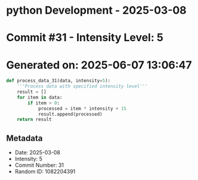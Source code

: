 ﻿# python Development - 2025-03-08
# Commit #31 - Intensity Level: 5
# Generated on: 2025-06-07 13:06:47
```python
def process_data_31(data, intensity=5):
    '''Process data with specified intensity level'''
    result = []
    for item in data:
        if item > 0:
            processed = item * intensity + 15
            result.append(processed)
    return result
```
## Metadata
- Date: 2025-03-08
- Intensity: 5
- Commit Number: 31
- Random ID: 1082204391
